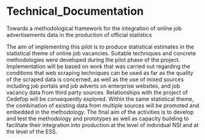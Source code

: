 # Technical_Documentation
Towards a methodological framework for the integration of online job advertisements data in the production of official statistics 

The aim of implementing this pilot is to produce statistical estimates in the statistical theme of online job vacancies. Suitable techniques and concrete methodologies were developed during the pilot phase of the project. Implementation will be based on work that was carried out regarding the conditions that web scraping techniques can be used as far as the quality of the scraped data is concerned, as well as the use of mixed sources including job portals and job adverts on enterprise websites, and job vacancy data from third party sources. Relationships with the project of Cedefop will be consequently explored. Within the same statistical theme, the combination of existing data from multiple sources will be promoted and embedded in the methodology. The final aim of the activities is to develop and test the methodology and prototypes as well as capacity building to facilitate their integration into production at the level of individual NSI and at the level of the ESS. 
